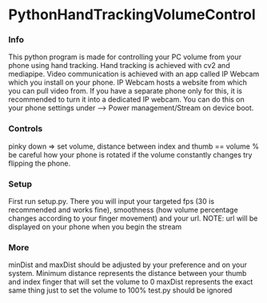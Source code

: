 # PythonHandTrackingVolumeControl 

### Info
This python program is made for controlling your PC volume from your phone using hand tracking.
Hand tracking is achieved with cv2 and mediapipe.
Video communication is achieved with an app called IP Webcam which you install on your phone. IP Webcam hosts a website from which you can pull video from.
If you have a separate phone only for this, it is recommended to turn it into a dedicated IP webcam. You can do this on your phone settings
under --> Power management/Stream on device boot.
### Controls
pinky down => set volume, 
distance between index and thumb == volume % 
be careful how your phone is rotated if the volume constantly changes try flipping the phone.
### Setup
First run setup.py. There you will input your targeted fps (30 is recommended and works fine), smoothness (how volume percentage changes according to your finger movement) and your url.
NOTE: url will be displayed on your phone when you begin the stream
### More
minDist and maxDist should be adjusted by your preference and on your system. Minimum distance represents the distance between your thumb and index finger that will set the volume to 0 
maxDist represents the exact same thing just to set the volume to 100%
test.py should be ignored
